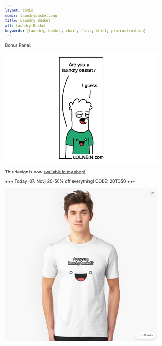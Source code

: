 ```yaml
---
layout: comic
comic: laundrybasket.png
title: Laundry Basket
alt: Laundry Basket
keywords: [laundry, basket, chair, floor, shirt, procrastination]
---
```


Bonus Panel:

![Laundry Basket Bonus Panel](/images/laundrybasket_bonus.png)

This design is now [available in my shop!](https://www.redbubble.com/shop/Lolnein)

+++ Today (07. Nov) 20-50% off everything! CODE: 20TO50 +++ 

[![Laundry Basket Shirt](/images/laundrybasket_shirt2.png)](https://www.redbubble.com/shop/Lolnein)
